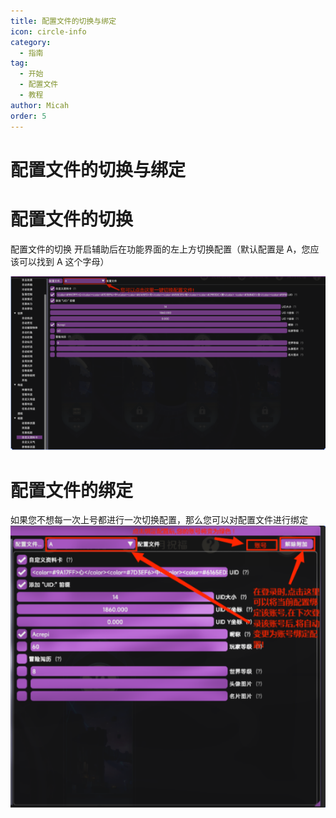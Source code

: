 ```yaml
---
title: 配置文件的切换与绑定
icon: circle-info
category:
  - 指南
tag:
  - 开始
  - 配置文件
  - 教程
author: Micah
order: 5
---
```


# 配置文件的切换与绑定
# 配置文件的切换

配置文件的切换 开启辅助后在功能界面的左上方切换配置（默认配置是 A，您应该可以找到 A 这个字母）

![img.png](images/config-change-2.png)

# 配置文件的绑定
如果您不想每一次上号都进行一次切换配置，那么您可以对配置文件进行绑定
![img_1.png](images/config-change-1.png)
